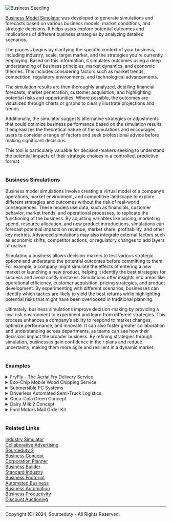 ![Business Seedling](https://github.com/sourceduty/Business_Model_Simulator/assets/123030236/3d9dbf60-1518-449b-a8b6-d145e0816f16)

[Business Model Simulator](https://chat.openai.com/g/g-C8QfN0boj-business-model-simulator) was developed to generate simulations and forecasts based on various business models, market conditions, and strategic decisions. It helps users explore potential outcomes and implications of different business strategies by analyzing detailed scenarios.

The process begins by clarifying the specific context of your business, including industry, scale, target market, and the strategies you're currently employing. Based on this information, it simulates outcomes using a deep understanding of business principles, market dynamics, and economic theories. This includes considering factors such as market trends, competition, regulatory environments, and technological advancements.

The simulation results are then thoroughly analyzed, detailing financial forecasts, market penetration, customer acquisition, and highlighting potential risks and opportunities. Where possible, the outcomes are visualized through charts or graphs to clearly illustrate projections and trends.

Additionally, the simulator suggests alternative strategies or adjustments that could optimize business performance based on the simulation results. It emphasizes the theoretical nature of the simulations and encourages users to consider a range of factors and seek professional advice before making significant decisions.

This tool is particularly valuable for decision-makers seeking to understand the potential impacts of their strategic choices in a controlled, predictive format.

#
### Business Simulations

Business model simulations involve creating a virtual model of a company’s operations, market environment, and competitive landscape to explore different strategies and outcomes without the risk of real-world consequences. These models use data, such as financials, customer behavior, market trends, and operational processes, to replicate the functioning of the business. By adjusting variables like pricing, marketing spend, resource allocation, and new product introductions, simulations can forecast potential impacts on revenue, market share, profitability, and other key metrics. Advanced simulations may also integrate external factors such as economic shifts, competitor actions, or regulatory changes to add layers of realism.

Simulating a business allows decision-makers to test various strategic options and understand the potential outcomes before committing to them. For example, a company might simulate the effects of entering a new market or launching a new product, helping it identify the best strategies for success and avoid costly mistakes. Simulations offer insights into areas like operational efficiency, customer acquisition, pricing strategies, and product development. By experimenting with different scenarios, businesses can identify which tactics are likely to yield the best returns while highlighting potential risks that might have been overlooked in traditional planning.

Ultimately, business simulations improve decision-making by providing a low-risk environment to experiment and learn from different strategies. This process enhances a company’s ability to respond to market changes, optimize performance, and innovate. It can also foster greater collaboration and understanding across departments, as teams can see how their decisions impact the broader business. By refining strategies through simulation, businesses gain confidence in their plans and reduce uncertainty, making them more agile and resilient in a dynamic market.

#
### Examples

<details><summary>FryFly - The Aerial Fry Delivery Service</summary>
<br>

![FryFly - The Aerial Fry Delivery Service](https://github.com/sourceduty/Business_Model_Simulator/assets/123030236/be55b447-9a4e-4c32-9bdd-5a546f47c613)

### FryFly - The Aerial Fry Delivery Service

Value Proposition:

Instantly satisfy your cravings with the world's first drone-delivered French fries service, offering unparalleled convenience, speed, and a unique customer experience.

Target Market:

Primary: Millennials and Gen Z, who are tech-savvy, seek convenience, and are the largest consumers of fast food.
Secondary: Office workers and busy professionals who desire quick and convenient snacks without leaving their workplace.

Differentiation:

- Speed: Drones can bypass road traffic, delivering hot and crispy fries faster than traditional delivery methods.
- Experience: Customers get the novelty of watching a drone land with their order, enhancing the overall experience.
- Eco-friendly: Drones, especially electric ones, can be more environmentally friendly compared to traditional delivery vehicles.

Technology and Operations:

- Use of lightweight, energy-efficient drones equipped with thermal containers to keep fries hot upon delivery.
- Implementation of a user-friendly app that allows real-time tracking of the drone's journey and delivery status.
- Development of strategic partnerships with local fry vendors or setting up a central kitchen dedicated to preparing a variety of French fries.

Revenue Model:

- Direct Sales: Customers pay a premium for the convenience and speed of drone delivery.
- Subscription Model: Offer a subscription service for regular deliveries at a discounted rate, ensuring steady revenue.
- Advertising: Collaborate with condiment brands or other food companies for in-app advertising and branded packaging.

Challenges and Considerations:

- Regulatory Compliance: Navigating the complex airspace regulations and obtaining the necessary permits for drone operations.
- Safety: Ensuring the drones are safe and do not pose a risk to the public or property.
- Weather Dependence: Drone operations may be affected by adverse weather conditions, limiting delivery times.
- Operational Area: Initially focusing on urban areas with less restrictive airspace and a high density of the target market.

Environmental and Ethical Implications:

- Emphasize sustainability by using eco-friendly packaging and electric drones to minimize carbon footprint.
- Support local potato farmers and businesses by sourcing ingredients locally where possible.

Conclusion:

FryFly could revolutionize the way we think about food delivery, offering a fast, fun, and eco-friendly alternative. By addressing potential challenges and focusing on a seamless customer experience, this concept has the potential to capture the imagination of consumers and set a new standard in the delivery market.

<br>    
</details>

<details><summary>Eco-Chip Mobile Wood Chipping Service</summary>
<br>

![Wood Chip Truck](https://github.com/sourceduty/Business_Model_Simulator/assets/123030236/48eb470d-a708-4b09-967e-cc3f6d2416ae)

### Eco-Chip Mobile Wood Chipping Service

Overview:

Eco-Chip offers a mobile wood chipping service that brings eco-friendly wood disposal and recycling solutions directly to customers' doorsteps. This innovative service targets urban and suburban areas where residents, local businesses, and municipalities frequently deal with tree maintenance, garden waste, and other wood by-products. Eco-Chip's mobile trucks are equipped with state-of-the-art wood chippers that can efficiently process a wide range of wood waste on-site, converting it into usable wood chips for landscaping, biofuel, and other sustainable applications.

Value Proposition:

Eco-Chip addresses the need for convenient, environmentally responsible wood waste disposal. It eliminates the hassle and ecological footprint associated with transporting large amounts of wood waste to distant recycling centers or landfills. The service offers an immediate, on-site solution that not only aids in waste reduction but also promotes the reuse of organic materials, aligning with the growing consumer demand for sustainable practices.

Target Market:

- Residential homeowners with yards or gardens who undertake regular tree trimming or landscape maintenance.
- Local businesses such as landscaping companies, garden centers, and tree care services in need of an efficient way to manage wood waste.
- Municipalities and community organizations looking for eco-friendly solutions for park maintenance and public space upkeep.

Business Model:

Eco-Chip operates on a service-based model where customers can book a visit from a mobile wood chipping truck through a subscription or on-demand service. Pricing can vary based on factors like volume of wood, frequency of service, and additional services such as wood chip removal or distribution. The company can also explore revenue streams through the sale of processed wood chips to local garden centers, landscaping companies, and biofuel producers.

Technological and Environmental Considerations:

- Eco-Chip trucks will be equipped with advanced, fuel-efficient wood chippers that minimize noise and pollution.
- The service will prioritize the use of eco-friendly, low-emission vehicles for its fleet to further reduce environmental impact.
- Implementing a GPS-routing system to optimize travel routes, reducing fuel consumption and maximizing service efficiency.

Market Differentiation:

Eco-Chip sets itself apart by offering a mobile solution that brings the service to the customer, providing unparalleled convenience. The focus on eco-friendliness, from the recycling process to the operation of the service, caters to the increasing consumer preference for green businesses. Additionally, the company can differentiate itself by offering educational outreach on the benefits of wood recycling and how customers can further contribute to environmental sustainability.

Challenges and Risks:

- Navigating local regulations and obtaining the necessary permits for operating a mobile wood chipping service.
- Ensuring the safety of operators and customers during the wood chipping process.
- Managing the logistics and costs associated with maintaining a fleet of mobile chipping units and handling the by-product.

<br>    
</details>

<details><summary>Submersible PC Systems</summary>
<br>

![Underwater Computer](https://github.com/sourceduty/Business_Model_Simulator/assets/123030236/3f7c4659-7ca1-49ed-8251-b831d936d1a2)

### Submersible PC Systems

Overview:
In an era where tech enthusiasts are constantly seeking cutting-edge innovations, our business introduces Submersible PC Systems – high-performance computers designed to operate underwater. This unique offering not only targets gamers and tech aficionados looking for extraordinary cooling solutions but also professionals in fields requiring computing in challenging environments, such as marine research, underwater filming, and industrial inspections in aquatic settings.

Unique Value Proposition:
Our Submersible PC Systems stand out by offering unparalleled cooling efficiency, enhancing performance and longevity. These systems are engineered to thrive in aquatic environments, making them an ideal choice for users demanding both aesthetic appeal and functionality in extreme conditions.

Target Market:
- Tech Enthusiasts and Gamers: Individuals seeking high-performance, uniquely cooled systems for overclocking and intensive gaming experiences.
- Marine Researchers and Environmental Scientists: Professionals requiring reliable computing power in wet, underwater environments for data collection and analysis.
- Underwater Filmmakers and Photographers: Creatives needing on-site data storage, editing, and processing capabilities in aquatic settings.
- Industrial Inspection Services: Companies conducting underwater infrastructure inspections who require rugged, reliable computing solutions.

Business Model:
- Direct Sales: Through an online platform dedicated to customizing and ordering Submersible PC Systems tailored to specific needs.
- B2B Partnerships: Collaborating with marine research institutions, environmental agencies, and industrial inspection companies for bulk orders.
- After-Sales Services: Offering maintenance, upgrades, and technical support tailored to the unique requirements of submersible computing.

Revenue Streams:
- Sales of Submersible PC Systems: Primary revenue generated through the direct sale of these specialized computers.
- Customization and Upgrades: Offering bespoke customization options for individual requirements, as well as upgrade services for existing systems.
- Service and Maintenance Contracts: Establishing ongoing service agreements for technical support and maintenance.

Customer Acquisition Strategies:
- Digital Marketing: Leveraging social media, tech blogs, and forums to create buzz and demonstrate the unique capabilities of Submersible PC Systems.
- Partnerships and Collaborations: Engaging with marine research institutes, environmental agencies, and underwater filming communities to showcase the product's practical applications.
- Tech Expos and Conventions: Participating in tech and gaming expos to present the product to a wider audience, allowing hands-on experiences.

Challenges and Risks:
- Technical Complexity: Ensuring the systems are robust, reliable, and easy to maintain in challenging environments.
- Market Niche: Balancing the niche appeal with broad enough market interest to sustain business growth.
- Cost Implications: Managing the high costs associated with specialized components and ensuring an attractive price point for consumers.

Sustainability and Ethics:
- Eco-friendly Materials: Utilizing sustainable, non-toxic materials that do not harm aquatic environments.
- Energy Efficiency: Designing systems that are energy-efficient to minimize the environmental footprint.
- Community Engagement: Contributing to marine conservation efforts and raising awareness about the importance of protecting underwater ecosystems.

This business concept merges cutting-edge technology with the unexplored potential of underwater computing, offering a unique product that caters to both the demands of high-performance computing and the necessities of operations in aquatic environments.

<br>    
</details>

<details><summary>Driverless Automated Semi-Truck Logistics</summary>
<br>

![Driverless Automated Logistics](https://github.com/sourceduty/Business_Model_Simulator/assets/123030236/d1e2ef32-0676-4b0d-b3e6-f30efa686381)

### Driverless Automated Semi-Truck Logistics

Unique Value Proposition:

- Enhanced Safety and Reduced Human Error: Utilizes autonomous technology to minimize accidents caused by human factors.
- 24/7 Operations: Capable of continuous operation, ensuring quicker delivery times without the need for driver rest periods.
- Cost Efficiency: Achieves significant savings through reduced labor costs and optimized fuel consumption.
- Sustainability: Incorporates eco-friendly propulsion systems, contributing to reduced carbon emissions and environmental impact.

Target Market:

- Long-Haul Transportation Companies: Entities focusing on the transportation of goods across extensive distances.
- E-commerce Giants: Large online retailers seeking to improve their logistics and delivery efficiency.
- Manufacturers and Distributors: Businesses needing dependable transportation for their materials and products.

Business Model:

- Service Model: Provides autonomous trucking services, charging based on distance covered or through subscription plans.
- Partnership Model: Partners with existing logistics firms to enhance their fleet capabilities, sharing the benefits of reduced operational costs.
- Technology Licensing: Licenses out the autonomous driving technology to vehicle manufacturers or logistic companies for integration.

Technology and Operations:

- Employs advanced navigation technologies like GPS, radar, LiDAR, and computer vision for safe and efficient operation.
- Features a centralized fleet management system for optimizing routes, monitoring truck status, and ensuring timely deliveries.
- Establishes strategic maintenance and refueling/charging stations along key routes to support continuous operations.

Potential Challenges:

- Regulatory Approval: Must navigate through regulatory hurdles to gain approval for autonomous vehicle operation.
- Cybersecurity: Requires robust security measures to protect against cyber threats and ensure the integrity of autonomous operations.
- Public Acceptance: Needs to build confidence among consumers and stakeholders regarding the safety and reliability of autonomous trucks.

This business concept aims to revolutionize the logistics industry by introducing a more efficient, safe, and sustainable method of goods transportation, addressing current challenges such as driver shortages and environmental concerns.

<br>    
</details>

<details><summary>Coca-Cola Green Concept</summary>
<br>

### Coca-Cola's Sustainable Business Model - "Coca-Cola Green"

1. Overview:

   - Coca-Cola repositions itself as a leader in environmental sustainability within the beverage industry.
   - Introduction of a new product line featuring beverages in biodegradable packaging and sustainable ingredients.
   - Implementation of carbon-neutral manufacturing processes and a comprehensive recycling program.

2. Business Model Components:

   - Value Proposition: Providing consumers with their favorite beverages in environmentally friendly packaging, reducing the carbon footprint and supporting global sustainability.
   - Customer Segments: Environmentally conscious consumers, corporate clients interested in sustainable procurement, eco-friendly retail partners.
   - Channels: Traditional retail, eco-conscious online marketplaces, direct-to-consumer platforms emphasizing the company's green initiatives.
   - Revenue Streams: Sales of beverages in sustainable packaging, premium-priced eco-friendly product lines, recycling incentives programs.
   - Key Resources: Technology for biodegradable packaging, partnerships with sustainable ingredient suppliers, investments in renewable energy.
   - Key Activities: Research into sustainable materials, community recycling initiatives, marketing focused on environmental responsibility.
   - Key Partnerships: Environmental organizations, renewable energy providers, eco-friendly material suppliers, waste management companies.
   - Cost Structure: Investments in sustainable packaging technology, marketing and branding for the eco-friendly initiative, costs associated with transitioning to renewable energy sources.

3. Market Penetration and Customer Acquisition:
   - Leverage Coca-Cola's extensive distribution network to introduce eco-friendly products globally.
   - Collaborative campaigns with environmental organizations to enhance brand image and consumer awareness.
   - Incentive programs for consumers to recycle packaging, reinforcing the brand's commitment to sustainability.

4. Financial Forecasts:

   - Initial increased costs due to investments in sustainable packaging and renewable energy sources.
   - Gradual revenue increase from the premium pricing of eco-friendly products and improved brand loyalty among environmentally conscious consumers.
   - Long-term cost savings from efficient resource use and potential tax incentives for sustainable practices.

5. Risks and Opportunities:

   - Risks: Higher initial costs impacting profit margins, consumer skepticism about the authenticity of green initiatives, regulatory challenges.
   - Opportunities: Differentiation in a competitive market through strong environmental commitment, potential for regulatory incentives, building a loyal customer base among eco-conscious consumers.

6. Alternative Strategies:

   - Pilot the eco-friendly initiative in markets with high environmental awareness before a global rollout.
   - Develop a flagship eco-friendly Coca-Cola store concept that uses 100% renewable energy and zero waste principles to enhance brand image.
   - Partner with other companies to create a coalition for sustainable packaging, spreading the costs and benefits across industries.

Please note: This simulation is based on theoretical models and assumptions and may not fully account for real-world unpredictability. Consider a range of factors and seek professional advice before implementing significant business decisions.

<br>    
</details>

<details><summary>Dairy Milk 2 Concept</summary>
<br>
   
![Dairy Milk 2](https://github.com/sourceduty/Business_Model_Simulator/assets/123030236/cf418183-5e5d-4bb7-b07b-e83135e8abfe)

### Dairy Milk 2 Chocolate Bars

Concept:
The Dairy Milk 2 chocolate bars are a new product line that offers consumers a delicious and indulgent chocolate experience. Building upon the success of the original Dairy Milk chocolate bars, Dairy Milk 2 introduces innovative flavors, ingredients, and packaging to cater to evolving consumer preferences.

Unique Selling Proposition (USP):
1. Enhanced Flavor Profiles: Dairy Milk 2 chocolate bars feature a variety of unique and decadent flavor combinations, such as salted caramel, hazelnut praline, and raspberry truffle, to tantalize consumers' taste buds.
2. Premium Ingredients: We use only the finest quality ingredients, including ethically sourced cocoa beans, real fruit extracts, and premium nuts, to ensure superior taste and texture in every bite.
3. Healthier Options: In response to growing demand for healthier snack alternatives, Dairy Milk 2 offers a range of options with reduced sugar, organic ingredients, and plant-based alternatives, providing guilt-free indulgence for health-conscious consumers.
4. Eco-Friendly Packaging: We are committed to sustainability and environmental responsibility. Our packaging is made from recycled materials and is fully recyclable, reducing our carbon footprint and contributing to a cleaner planet.
5. Customization Options: Dairy Milk 2 chocolate bars can be customized to meet the specific preferences and dietary restrictions of individual consumers, offering personalized packaging, flavor combinations, and portion sizes.

Target Market:
Our target market includes chocolate enthusiasts of all ages, from young children to adults, who appreciate high-quality, flavorful chocolate products. We also aim to appeal to health-conscious consumers seeking indulgent yet nutritious snack options, as well as environmentally conscious individuals who prioritize sustainable and eco-friendly brands.

Distribution Strategy:
Dairy Milk 2 chocolate bars will be available for purchase through various distribution channels, including supermarkets, convenience stores, specialty food retailers, online platforms, and direct-to-consumer sales channels. We will also explore partnerships with cafes, restaurants, and corporate clients to expand our market reach and visibility.

Marketing Strategy:
Our marketing efforts will focus on creating a strong brand identity and positioning Dairy Milk 2 as the premium choice in the chocolate market. This will include targeted advertising campaigns across multiple channels, including social media, digital platforms, print media, and television. We will also engage in influencer marketing, product placements, and promotional events to generate buzz and excitement around the brand.

Overall, Dairy Milk 2 aims to revolutionize the chocolate industry by offering innovative flavors, premium ingredients, and sustainable packaging options, while catering to the diverse needs and preferences of today's consumers.

<br>    
</details>

<details><summary>Ford Motors Mail Order Kit</summary>
<br>

![Ford](https://github.com/sourceduty/Business_Model_Simulator/assets/123030236/0d3171d7-51b7-4485-956e-8c63b3d371a5)

### Ford Motors Mail Order Kit

Business Model Overview:

Product: Ford Motors Mail Order Kit
  
- Maintenance Kits: Include parts and tools for routine maintenance tasks like oil changes, brake pad replacements, etc.
- Customization Kits: Offer components to customize the appearance or performance of vehicles, such as spoilers, decals, special tires, etc.
- Assembly Kits: Advanced, modular kits aimed at enthusiasts who wish to build or assemble significant parts of their vehicles themselves.

Target Market:
  
- DIY Enthusiasts: Individuals interested in cars and capable of performing their own repairs and upgrades.
- Remote Car Owners: Those living in areas without easy access to repair services or Ford dealerships.
- Educational Institutions and Hobbyists: Schools, colleges, or clubs interested in automotive projects for educational or recreational purposes.

Simulation Parameters and Assumptions:

- Market Penetration: Estimates based on the number of DIY enthusiasts and remote vehicle owners.
- Pricing Strategy: Premium pricing for assembly kits, competitive pricing for maintenance and customization kits.
- Distribution Model: Direct mail order through an online platform, supplemented by partnerships with logistics companies.

Simulated Outcomes:

  1. Financial Forecasts:
     
     - Revenue projections based on varying penetration rates of the target market segments.
     - Cost analysis including production, logistics, and marketing expenses.

  3. Market Penetration and Customer Acquisition:
     
     - Initial slow uptake due to niche market, with growth driven by marketing and word-of-mouth in DIY and automotive circles.
     - Potential partnerships with automotive influencers and DIY platforms to boost visibility.

  4. Risks and Opportunities:
     
     - Risks: High logistics costs, potential product returns or customer dissatisfaction with the complexity of some kits.
     - Opportunities: Establishing a loyal customer base, expanding into new markets like automotive education, and enhancing brand engagement.

Visual Representation:

- Graphical trends showing projected sales over time.
- Charts depicting potential market penetration in different regions.

Alternative Strategies:

- Simplification of Kits: Offering simpler, more user-friendly kits to attract less experienced DIYers.
- Subscription Model: A subscription service for maintenance kits, providing regular updates and replacements at a discounted rate.
- Partnership with Local Services: Collaborating with local garages or service centers where customers can pick up their kits or get help with assembly.

Conclusion:

This simulation suggests that Ford Motors' mail order kit service could tap into a niche but enthusiastic market segment, providing a new revenue stream and enhancing customer engagement. However, careful consideration of logistical challenges, customer support, and market education is crucial for success.

<br>    
</details>

#
### Related Links

[Industry Simulator](https://github.com/sourceduty/Industry_Simulator)
<br>
[Collaborative Advertising](https://github.com/sourceduty/Collaborative_Advertising)
<br>
[Sourceduty 2](https://github.com/sourceduty/Sourceduty_2)
<br>
[Business Concept](https://chat.openai.com/g/g-Xm4w9hlF5-business-concept)
<br>
[Corporation Planner](https://chat.openai.com/g/g-i960d9ZnH-corporation-planner)
<br>
[Business Builder](https://chat.openai.com/g/g-cSUIqfHm9-business-builder)
<br>
[Standard Industry](https://chat.openai.com/g/g-u8G59DH4i-standard-industry)
<br>
[Business Footprint](https://chat.openai.com/g/g-iQbBVJzIf-business-footprint)
<br>
[Automated Business](https://github.com/sourceduty/Automated_Business)
<br>
[Business Automation](https://chat.openai.com/g/g-Y2GamnRIL-business-automation)
<br>
[Business Productivity](https://chat.openai.com/g/g-Uk4TTZFxs-business-productivity)
<br>
[Discount Auctioning](https://github.com/sourceduty/Discount_Auctioning)

***
Copyright (C) 2024, Sourceduty - All Rights Reserved.
